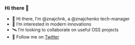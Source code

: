 ### Hi there 👋    
     
- 👋 Hi there, I’m @znajchnk, a @znajchenko tech-manager
- 👀 I’m interested in modern innovations
- 🛰️ I’m looking to collaborate on useful OSS projects
- 📱  Follow me on [Twitter](https://twitter.com/znajchenko)
